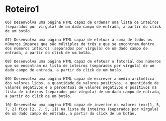 # Roteiro1

    06) Desenvolva uma página HTML capaz de ordenar uma lista de inteiros (separados por vírgula) de um dado campo de entrada, a partir do click de um botão.

    07) Desenvolva uma página HTML capaz de efetuar a soma de todos os números ímpares que são múltiplos de três e que se encontram dentro dos números inteiros (separados por vírgula) de um dado campo de entrada, a partir do click de um botão.

    08) Desenvolva uma página HTML capaz de efetuar o fatorial dos números que se encontram na lista de inteiros (separados por vírgula) de um dado campo de entrada, a partir do click de um botão.

    09) Desenvolva uma página HTML capaz de escrever a média aritmética dos valores lidos, a quantidade de valores positivos, a quantidade de valores negativos e o percentual de valores negativos e positivos na lista de inteiros (separados por vírgula) de um dado campo de entrada, a partir do click de um botão.

    10) Desenvolva uma página HTML capaz de inverter os valores (ex:[1, 5, 7, 2] fica [2, 7, 5, 1]) na lista de inteiros (separados por vírgula) de um dado campo de entrada, a partir do click de um botão.